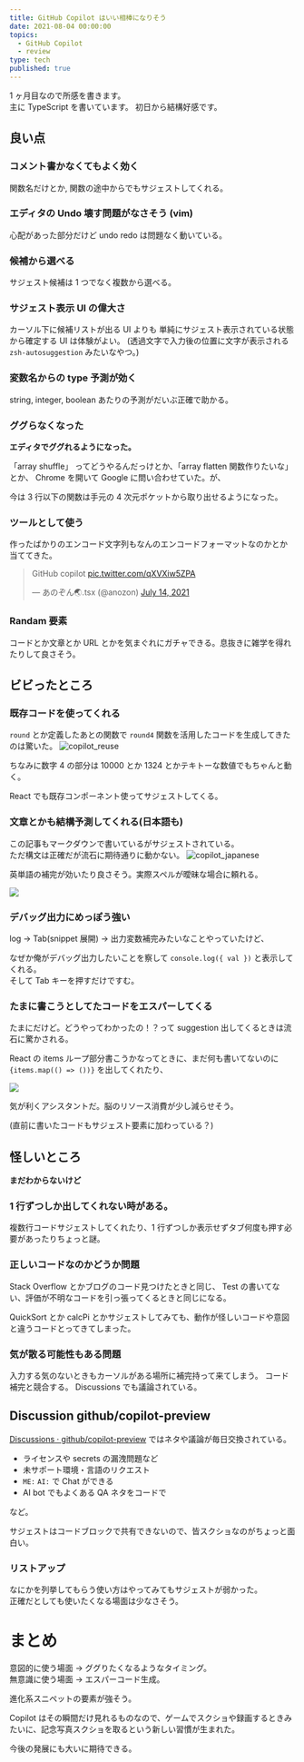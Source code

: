 ```yaml
---
title: GitHub Copilot はいい相棒になりそう
date: 2021-08-04 00:00:00
topics:
  - GitHub Copilot
  - review
type: tech
published: true
---
```


1 ヶ月目なので所感を書きます。  
主に TypeScript を書いています。 初日から結構好感です。

## 良い点

### コメント書かなくてもよく効く

関数名だけとか, 関数の途中からでもサジェストしてくれる。

### エディタの Undo 壊す問題がなさそう (vim)

心配があった部分だけど undo redo は問題なく動いている。

### 候補から選べる

サジェスト候補は 1 つでなく複数から選べる。

### サジェスト表示 UI の偉大さ

カーソル下に候補リストが出る UI よりも 単純にサジェスト表示されている状態から確定する UI は体験がよい。
(透過文字で入力後の位置に文字が表示される `zsh-autosuggestion` みたいなやつ。)

### 変数名からの type 予測が効く

string, integer, boolean あたりの予測がだいぶ正確で助かる。

### ググらなくなった

**エディタでググれるようになった。**

「array shuffle」 ってどうやるんだっけとか、「array flatten 関数作りたいな」とか、
Chrome を開いて Google に問い合わせていた。が、

今は 3 行以下の関数は手元の 4 次元ポケットから取り出せるようになった。

### ツールとして使う

作ったばかりのエンコード文字列もなんのエンコードフォーマットなのかとか当ててきた。

<blockquote class="twitter-tweet"><p lang="en" dir="ltr">GitHub copilot <a href="https://t.co/qXVXiw5ZPA">pic.twitter.com/qXVXiw5ZPA</a></p>&mdash; あのぞん🌏.tsx (@anozon) <a href="https://twitter.com/anozon/status/1415270080615632896?ref_src=twsrc%5Etfw">July 14, 2021</a></blockquote> <script async src="https://platform.twitter.com/widgets.js" charset="utf-8"></script>

### Randam 要素

コードとか文章とか URL とかを気まぐれにガチャできる。息抜きに雑学を得れたりして良さそう。

## ビビったところ

### 既存コードを使ってくれる

`round` とか定義したあとの関数で `round4` 関数を活用したコードを生成してきたのは驚いた。
![copilot_reuse](https://elzup-image-storage.s3.amazonaws.com/blog/copilot_reuse.png)

ちなみに数字 4 の部分は 10000 とか 1324 とかテキトーな数値でもちゃんと動く。

React でも既存コンポーネント使ってサジェストしてくる。

### 文章とかも結構予測してくれる(日本語も)

この記事もマークダウンで書いているがサジェストされている。  
ただ構文は正確だが流石に期待通りに動かない。
![copilot_japanese](https://elzup-image-storage.s3.amazonaws.com/blog/copilot_japanese.png)

英単語の補完が効いたり良さそう。実際スペルが曖昧な場合に頼れる。

![](https://elzup-image-storage.s3.amazonaws.com/blog/copilot_be_careful.png)

### デバッグ出力にめっぽう強い

log → Tab(snippet 展開) → 出力変数補完みたいなことやっていたけど、

なぜか俺がデバッグ出力したいことを察して `console.log({ val })` と表示してくれる。  
そして Tab キーを押すだけですむ。

### たまに書こうとしてたコードをエスパーしてくる

たまにだけど。どうやってわかったの！？って suggestion 出してくるときは流石に驚かされる。

React の items ループ部分書こうかなってときに、まだ何も書いてないのに `{items.map(() => ())}` を出してくれたり、

![](https://elzup-image-storage.s3.amazonaws.com/blog/copilot_filter.png)

気が利くアシスタントだ。脳のリソース消費が少し減らせそう。

(直前に書いたコードもサジェスト要素に加わっている？)

## 怪しいところ

**まだわからないけど**

### 1 行ずつしか出してくれない時がある。

複数行コードサジェストしてくれたり、1 行ずつしか表示せずタブ何度も押す必要があったりちょっと謎。

### 正しいコードなのかどうか問題

Stack Overflow とかブログのコード見つけたときと同じ、
Test の書いてない、評価が不明なコードを引っ張ってくるときと同じになる。

QuickSort とか calcPi とかサジェストしてみても、動作が怪しいコードや意図と違うコードとってきてしまった。

### 気が散る可能性もある問題

入力する気のないときもカーソルがある場所に補完持って来てしまう。
コード補完と競合する。
Discussions でも議論されている。

## Discussion github/copilot-preview

[Discussions · github/copilot\-preview](https://github.com/github/copilot-preview/discussions)
ではネタや議論が毎日交換されている。

- ライセンスや secrets の漏洩問題など
- 未サポート環境・言語のリクエスト
- `ME:` `AI:` で Chat ができる
- AI bot でもよくある QA ネタをコードで

など。

サジェストはコードブロックで共有できないので、皆スクショなのがちょっと面白い。

### リストアップ

なにかを列挙してもらう使い方はやってみてもサジェストが弱かった。  
正確だとしても使いたくなる場面は少なさそう。

# まとめ

意図的に使う場面 → ググりたくなるようなタイミング。  
無意識に使う場面 → エスパーコード生成。

進化系スニペットの要素が強そう。

Copilot はその瞬間だけ見れるものなので、ゲームでスクショや録画するときみたいに、記念写真スクショを取るという新しい習慣が生まれた。

今後の発展にも大いに期待できる。
